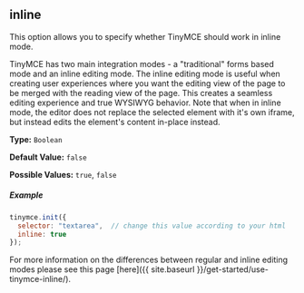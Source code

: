 
## inline

This option allows you to specify whether TinyMCE should work in inline mode.

TinyMCE has two main integration modes - a "traditional" forms based mode and an inline editing mode. The inline editing mode is useful when creating user experiences where you want the editing view of the page to be merged with the reading view of the page. This creates a seamless editing experience and true WYSIWYG behavior. Note that when in inline mode, the editor does not replace the selected element with it's own iframe, but instead edits the element's content in-place instead.

**Type:** `Boolean`

**Default Value:** `false`

**Possible Values:** `true`, `false`

##### Example

```js
tinymce.init({
  selector: "textarea",  // change this value according to your html
  inline: true
});
```

For more information on the differences between regular and inline editing modes please see this page [here]({{ site.baseurl }}/get-started/use-tinymce-inline/).
